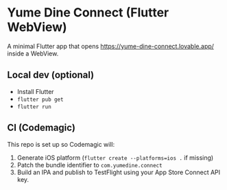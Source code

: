 # Yume Dine Connect (Flutter WebView)

A minimal Flutter app that opens https://yume-dine-connect.lovable.app/ inside a WebView.

## Local dev (optional)
- Install Flutter
- `flutter pub get`
- `flutter run`

## CI (Codemagic)
This repo is set up so Codemagic will:
1) Generate iOS platform (`flutter create --platforms=ios .` if missing)
2) Patch the bundle identifier to `com.yumedine.connect`
3) Build an IPA and publish to TestFlight using your App Store Connect API key.